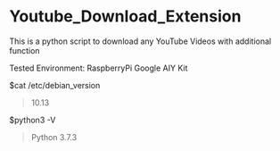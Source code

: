 # Youtube_Download_Extension
This is a python script to download any YouTube Videos with additional function

Tested Environment:
RaspberryPi Google AIY Kit

$cat /etc/debian_version
>10.13

$python3 -V
>Python 3.7.3
